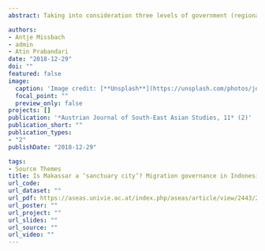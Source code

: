 ```yaml
---
abstract: Taking into consideration three levels of government (regional, national, and sub-national) that potentially offer protection to refugees, this paper is concerned with changes initiated by the 2016 Presidential Regulation on Handling Foreign Refugees. This regulation has delegated more responsibility for managing refugees to the sub-national levels of administration in Indonesia, which, like other nations in the Southeast Asia, has been reluctant to provide protection for refugees or any options for their integration into society. The reason for this is that, despite many vociferous demands in favor of a ‘regional solution’ in the aftermath of the 2015 Andaman Sea Crisis, most attempts ended up in abeyance. Following suit with the so-called ‘local turn’ in migration studies, which increased attention to the local dimensions of refugee protection due to the receding capacities in the major actors involved both in global refugee protection and international migration management, we direct attention to the sub-national level of refugee management in Indonesia using as a case study the city of Makassar, which has hitherto enjoyed a fairly positive reputation for welcoming refugees. By examining the current living conditions of asylum seekers and refugees in Makassar and comparing them to other places in Indonesia, we ask whether the concept of ‘sanctuary city’ is applicable to a non-Western context and, in doing so, hope to enhance current discussions of creating alternative models for refugee protection beyond the national and regional level.

authors:
- Antje Missbach
- admin
- Atin Prabandari
date: "2018-12-29"
doi: ""
featured: false
image:
  caption: 'Image credit: [**Unsplash**](https://unsplash.com/photos/jdD8gXaTZsc)'
  focal_point: ""
  preview_only: false
projects: []
publication: '*Austrian Journal of South-East Asian Studies, 11* (2)'
publication_short: ""
publication_types:
- "2"
publishDate: "2018-12-29"

tags:
- Source Themes
title: Is Makassar a ‘sanctuary city’? Migration governance in Indonesia after the ‘local turn’
url_code:
url_dataset: ""
url_pdf: https://aseas.univie.ac.at/index.php/aseas/article/view/2443/2038
url_poster: ""
url_project: ""
url_slides: ""
url_source: ""
url_video: ""
---
```


